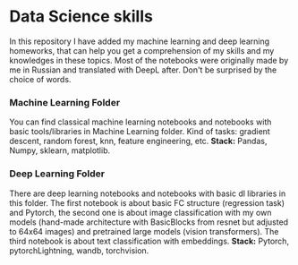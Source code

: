 # Data Science skills
In this repository I have added my machine learning and deep learning homeworks, that can help
you get a comprehension of my skills and my knowledges in these topics. Most of the notebooks were originally made by me in Russian and translated with DeepL after. Don't be surprised by the choice of words.

### Machine Learning Folder
You can find classical machine learning notebooks and notebooks with basic tools/libraries in Machine Learning folder. Kind of tasks: gradient descent, random forest, knn, feature engineering, etc.
**Stack:** Pandas, Numpy, sklearn, matplotlib.

### Deep Learning Folder
There are deep learning notebooks and notebooks with basic dl libraries in this folder. The first notebook is about basic FC structure (regression task) and Pytorch, the second one is about image classification with my own models (hand-made architecture with BasicBlocks from resnet but adjusted to 64x64 images) and pretrained large models (vision transformers). The third notebook is about text classification with embeddings.
**Stack:** Pytorch, pytorchLightning, wandb, torchvision.
